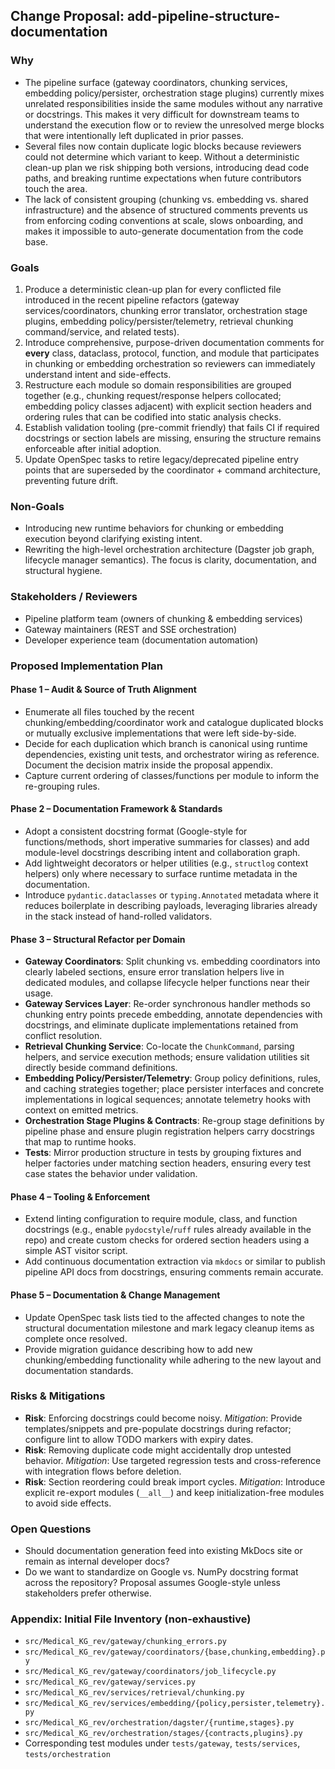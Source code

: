 ## Change Proposal: add-pipeline-structure-documentation

### Why
- The pipeline surface (gateway coordinators, chunking services, embedding policy/persister, orchestration stage plugins) currently mixes unrelated responsibilities inside the same modules without any narrative or docstrings. This makes it very difficult for downstream teams to understand the execution flow or to review the unresolved merge blocks that were intentionally left duplicated in prior passes.
- Several files now contain duplicate logic blocks because reviewers could not determine which variant to keep. Without a deterministic clean-up plan we risk shipping both versions, introducing dead code paths, and breaking runtime expectations when future contributors touch the area.
- The lack of consistent grouping (chunking vs. embedding vs. shared infrastructure) and the absence of structured comments prevents us from enforcing coding conventions at scale, slows onboarding, and makes it impossible to auto-generate documentation from the code base.

### Goals
1. Produce a deterministic clean-up plan for every conflicted file introduced in the recent pipeline refactors (gateway services/coordinators, chunking error translator, orchestration stage plugins, embedding policy/persister/telemetry, retrieval chunking command/service, and related tests).
2. Introduce comprehensive, purpose-driven documentation comments for **every** class, dataclass, protocol, function, and module that participates in chunking or embedding orchestration so reviewers can immediately understand intent and side-effects.
3. Restructure each module so domain responsibilities are grouped together (e.g., chunking request/response helpers collocated; embedding policy classes adjacent) with explicit section headers and ordering rules that can be codified into static analysis checks.
4. Establish validation tooling (pre-commit friendly) that fails CI if required docstrings or section labels are missing, ensuring the structure remains enforceable after initial adoption.
5. Update OpenSpec tasks to retire legacy/deprecated pipeline entry points that are superseded by the coordinator + command architecture, preventing future drift.

### Non-Goals
- Introducing new runtime behaviors for chunking or embedding execution beyond clarifying existing intent.
- Rewriting the high-level orchestration architecture (Dagster job graph, lifecycle manager semantics). The focus is clarity, documentation, and structural hygiene.

### Stakeholders / Reviewers
- Pipeline platform team (owners of chunking & embedding services)
- Gateway maintainers (REST and SSE orchestration)
- Developer experience team (documentation automation)

### Proposed Implementation Plan

#### Phase 1 – Audit & Source of Truth Alignment
- Enumerate all files touched by the recent chunking/embedding/coordinator work and catalogue duplicated blocks or mutually exclusive implementations that were left side-by-side.
- Decide for each duplication which branch is canonical using runtime dependencies, existing unit tests, and orchestrator wiring as reference. Document the decision matrix inside the proposal appendix.
- Capture current ordering of classes/functions per module to inform the re-grouping rules.

#### Phase 2 – Documentation Framework & Standards
- Adopt a consistent docstring format (Google-style for functions/methods, short imperative summaries for classes) and add module-level docstrings describing intent and collaboration graph.
- Add lightweight decorators or helper utilities (e.g., `structlog` context helpers) only where necessary to surface runtime metadata in the documentation.
- Introduce `pydantic.dataclasses` or `typing.Annotated` metadata where it reduces boilerplate in describing payloads, leveraging libraries already in the stack instead of hand-rolled validators.

#### Phase 3 – Structural Refactor per Domain
- **Gateway Coordinators**: Split chunking vs. embedding coordinators into clearly labeled sections, ensure error translation helpers live in dedicated modules, and collapse lifecycle helper functions near their usage.
- **Gateway Services Layer**: Re-order synchronous handler methods so chunking entry points precede embedding, annotate dependencies with docstrings, and eliminate duplicate implementations retained from conflict resolution.
- **Retrieval Chunking Service**: Co-locate the `ChunkCommand`, parsing helpers, and service execution methods; ensure validation utilities sit directly beside command definitions.
- **Embedding Policy/Persister/Telemetry**: Group policy definitions, rules, and caching strategies together; place persister interfaces and concrete implementations in logical sequences; annotate telemetry hooks with context on emitted metrics.
- **Orchestration Stage Plugins & Contracts**: Re-group stage definitions by pipeline phase and ensure plugin registration helpers carry docstrings that map to runtime hooks.
- **Tests**: Mirror production structure in tests by grouping fixtures and helper factories under matching section headers, ensuring every test case states the behavior under validation.

#### Phase 4 – Tooling & Enforcement
- Extend linting configuration to require module, class, and function docstrings (e.g., enable `pydocstyle`/`ruff` rules already available in the repo) and create custom checks for ordered section headers using a simple AST visitor script.
- Add continuous documentation extraction via `mkdocs` or similar to publish pipeline API docs from docstrings, ensuring comments remain accurate.

#### Phase 5 – Documentation & Change Management
- Update OpenSpec task lists tied to the affected changes to note the structural documentation milestone and mark legacy cleanup items as complete once resolved.
- Provide migration guidance describing how to add new chunking/embedding functionality while adhering to the new layout and documentation standards.

### Risks & Mitigations
- **Risk**: Enforcing docstrings could become noisy. *Mitigation*: Provide templates/snippets and pre-populate docstrings during refactor; configure lint to allow TODO markers with expiry dates.
- **Risk**: Removing duplicate code might accidentally drop untested behavior. *Mitigation*: Use targeted regression tests and cross-reference with integration flows before deletion.
- **Risk**: Section reordering could break import cycles. *Mitigation*: Introduce explicit re-export modules (`__all__`) and keep initialization-free modules to avoid side effects.

### Open Questions
- Should documentation generation feed into existing MkDocs site or remain as internal developer docs?
- Do we want to standardize on Google vs. NumPy docstring format across the repository? Proposal assumes Google-style unless stakeholders prefer otherwise.

### Appendix: Initial File Inventory (non-exhaustive)
- `src/Medical_KG_rev/gateway/chunking_errors.py`
- `src/Medical_KG_rev/gateway/coordinators/{base,chunking,embedding}.py`
- `src/Medical_KG_rev/gateway/coordinators/job_lifecycle.py`
- `src/Medical_KG_rev/gateway/services.py`
- `src/Medical_KG_rev/services/retrieval/chunking.py`
- `src/Medical_KG_rev/services/embedding/{policy,persister,telemetry}.py`
- `src/Medical_KG_rev/orchestration/dagster/{runtime,stages}.py`
- `src/Medical_KG_rev/orchestration/stages/{contracts,plugins}.py`
- Corresponding test modules under `tests/gateway`, `tests/services`, `tests/orchestration`
